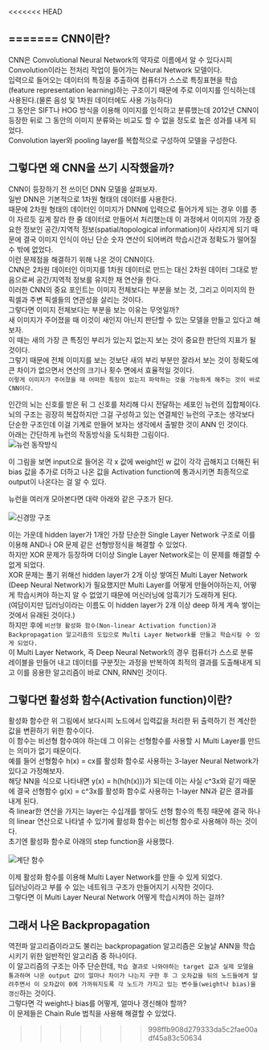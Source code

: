 <<<<<<< HEAD

=======
CNN이란?
-----------------------------------------

CNN은 Convolutional Neural Network의 약자로 이름에서 알 수 있다시피 Convolution이라는 전처리 작업이 들어가는 Neural Network 모델이다.      
입력으로 들어오는 데이터의 특징을 추출하여 컴퓨터가 스스로 특징표현을 학습(feature representation learning)하는 구조이기 때문에 주로 이미지를 인식하는데 사용된다.(물론 음성 및 1차원 데이터에도 사용 가능하다)       
그 동안은 SIFT나 HOG 방식을 이용해 이미지를 인식하고 분류했는데 2012년 CNN이 등장한 뒤로 그 동안의 이미지 분류와는 비교도 할 수 없을 정도로 높은 성과를 내게 되었다.     
Convolution layer와 pooling layer를 복합적으로 구성하여 모델을 구성한다.            

그렇다면 왜 CNN을 쓰기 시작했을까?
-------------------------------------------

CNN이 등장하기 전 쓰이던 DNN 모델을 살펴보자.    
일반 DNN은 기본적으로 1차원 형태의 데이터를 사용한다.    
때문에 2차원 형태의 데이터인 이미지가 DNN에 입력으로 들어가게 되는 경우 이를 종이 자르듯 길게 잘라 한 줄 데이터로 만들어서 처리했는데 이 과정에서 이미지의 가장 중요한 정보인 공간/지역적 정보(spatial/topological information)이 사라지게 되기 때문에 결국 이미지 인식이 아닌 단순 숫자 연산이 되어버려 학습시간과 정확도가 떨어질 수 밖에 없었다.    
이런 문제점을 해결하기 위해 나온 것이 CNN이다.    
CNN은 2차원 데이터인 이미지를 1차원 데이터로 만드는 대신 2차원 데이터 그대로 받음으로써 공간/지역적 정보를 유지한 채 연산을 한다.    
이러한 CNN의 중요 포인트는 이미지 전체보다는 부분을 보는 것, 그리고 이미지의 한 픽셀과 주변 픽셀들의 연관성을 살리는 것이다.    
그렇다면 이미지 전체보다는 부분을 보는 이유는 무엇일까?     
새 이미지가 주어졌을 때 이것이 새인지 아닌지 판단할 수 있는 모델을 만들고 있다고 해보자.    
이 때는 새의 가장 큰 특징인 부리가 있는지 없는지 보는 것이 중요한 판단의 지표가 될 것이다.     
그렇기 때문에 전체 이미지를 보는 것보단 새의 부리 부분만 잘라서 보는 것이 정확도에 큰 차이가 없으면서 연산의 크기나 횟수 면에서 효율적일 것이다.    
`이렇게 이미지가 주어졌을 때 어떠한 특징이 있는지 파악하는 것을 가능하게 해주는 것이 바로 CNN이다.`    



인간의 뇌는 신호를 받은 뒤 그 신호를 처리해 다시 전달하는 세포인 뉴런의 집합체이다.    
뇌의 구조는 굉장히 복잡하지만 그걸 구성하고 있는 연결체인 뉴런의 구조는 생각보다 단순한 구조인데 이걸 기계로 만들어 보자는 생각에서 출발한 것이 ANN 인 것이다.        
아래는 간단하게 뉴런의 작동방식을 도식화한 그림이다.<br/>
<img src="images/1.jpg" title="뉴런 동작방식" alt="뉴런 동작방식"></img><br/>

이 그림을 보면 input으로 들어온 각 x 값에 weight인 w 값이 각각 곱해지고 더해진 뒤 bias 값을 추가로 더하고 나온 값을 Activation function에 통과시키면 최종적으로 output이 나온다는 걸 알 수 있다.    

뉴런을 여러개 모아본다면 대략 아래와 같은 구조가 된다.<br/><br/>
<img src="images/4.PNG" title="신경망 구조" alt="신경망 구조"></img><br/>

이는 가운데 hidden layer가 1개인 가장 단순한 Single Layer Network 구조로 이를 이용해 AND나 OR 문제 같은 선형방정식을 해결할 수 있었다.    
하지만 XOR 문제가 등장하며 더이상 Single Layer Network로는 이 문제를 해결할 수 없게 되었다.    
XOR 문제는 풀기 위해선 hidden layer가 2개 이상 쌓여진 Multi Layer Network (Deep Neural Network)가 필요했지만 Multi Layer를 어떻게 만들어야하는지, 어떻게 학습시켜야 하는지 알 수 없었기 때문에 머신러닝에 암흑기가 도래하게 된다.    
(여담이지만 딥러닝이라는 이름도 이 hidden layer가 2개 이상 deep 하게 계속 쌓이는 것에서 유래된 것이다.)    
하지만 후에 `비선형 활성화 함수(Non-linear Activation function)과 Backpropagation 알고리즘의 도입으로 Multi Layer Network를 만들고 학습시킬 수 있게 되었다.`       
이 Multi Layer Network, 즉 Deep Neural Network의 경우 컴퓨터가 스스로 분류 레이블을 만들어 내고 데이터를 구분짓는 과정을 반복하여 최적의 결과를 도출해내게 되고 이를 응용한 알고리즘이 바로 CNN, RNN인 것이다.        

그렇다면 활성화 함수(Activation function)이란?
-----------------------------------

활성화 함수란 위 그림에서 보다시피 노드에서 입력값을 처리한 뒤 출력하기 전 계산한 값을 변환하기 위한 함수이다.    
이 함수는 비선형 함수여야 하는데 그 이유는 선형함수를 사용할 시 Multi Layer를 만드는 의미가 없기 때문이다.     
예를 들어 선형함수 h(x) = cx를 활성화 함수로 사용하는 3-layer Neural Network가 있다고 가정해보자.    
해당 NN을 식으로 나타내면 y(x) = h(h(h(x)))가 되는데 이는 사실 c^3x와 같기 때문에 결국 선형함수 g(x) = c^3x를 활성화 함수로 사용하는 1-layer NN과 같은 결과를 내게 된다.       
즉 linear한 연산을 가지는 layer는 수십개를 쌓아도 선형 함수의 특징 때문에 결국 하나의 linear 연산으로 나타낼 수 있기에 활성화 함수는 비선형 함수로 사용해야 하는 것이다.    
초기엔 활성화 함수로 아래의 step function을 사용했다.<br/><br/>
<img src="images/21.JPG" title="계단 함수" alt="계단 함수"></img><br/>

이제 활성화 함수를 이용해 Multi Layer Network를 만들 수 있게 되었다.    
딥러닝이라고 부를 수 있는 네트워크 구조가 만들어지기 시작한 것이다.    
그렇다면 이 Multi Layer Neural Network 어떻게 학습시켜야 하는 걸까?

그래서 나온 Backpropagation
-----------------------------

역전파 알고리즘이라고도 불리는 backpropagation 알고리즘은 오늘날 ANN을 학습시키기 위한 일반적인 알고리즘 중 하나이다.       
이 알고리즘의 구조는 아주 단순한데, `학습 결과로 나와야하는 target 값과 실제 모델을 통과하며 나온 output 값이 얼마나 차이가 나는지 구한 후 그 오차값을 뒤의 노드들에게 알려주면서 이 오차값이 0에 가까워지도록 각 노드가 가지고 있는 변수들(weight나 bias)을 갱신`하는 것이다.      
그렇다면 각 weight나 bias를 어떻게, 얼마나 갱신해야 할까?      
이 문제들은 Chain Rule 법칙을 사용해 해결할 수 있었다.    
>>>>>>> 998ffb908d279333da5c2fae00adf45a83c50634
